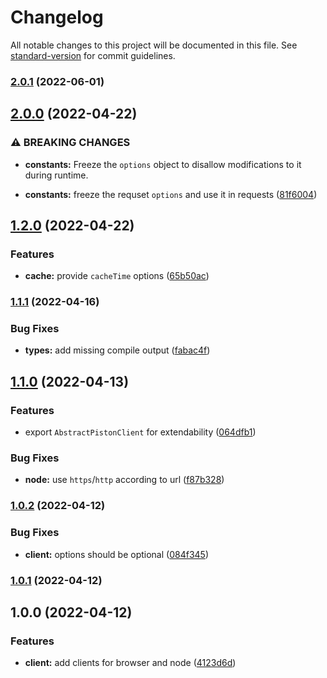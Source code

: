 # Changelog

All notable changes to this project will be documented in this file. See [standard-version](https://github.com/conventional-changelog/standard-version) for commit guidelines.

### [2.0.1](https://github.com/aboqasem/js-piston-api-client/compare/v2.0.0...v2.0.1) (2022-06-01)

## [2.0.0](https://github.com/aboqasem/js-piston-api-client/compare/v1.2.0...v2.0.0) (2022-04-22)


### ⚠ BREAKING CHANGES

* **constants:** Freeze the `options` object to disallow modifications to it during runtime.

* **constants:** freeze the requset `options` and use it in requests ([81f6004](https://github.com/aboqasem/js-piston-api-client/commit/81f6004b815935a3c445c4ae222cee5dd61250eb))

## [1.2.0](https://github.com/aboqasem/js-piston-api-client/compare/v1.1.1...v1.2.0) (2022-04-22)


### Features

* **cache:** provide `cacheTime` options ([65b50ac](https://github.com/aboqasem/js-piston-api-client/commit/65b50ac9f2b8083d69e6d5ab2aa8563354ccad1c))

### [1.1.1](https://github.com/aboqasem/js-piston-api-client/compare/v1.1.0...v1.1.1) (2022-04-16)


### Bug Fixes

* **types:** add missing compile output ([fabac4f](https://github.com/aboqasem/js-piston-api-client/commit/fabac4f9f6301462f031b2c26fb6d95f574d39f6))

## [1.1.0](https://github.com/aboqasem/js-piston-api-client/compare/v1.0.2...v1.1.0) (2022-04-13)


### Features

* export `AbstractPistonClient` for extendability ([064dfb1](https://github.com/aboqasem/js-piston-api-client/commit/064dfb1e122395a27a9fab81203f9109bd185b9c))


### Bug Fixes

* **node:** use `https`/`http` according to url ([f87b328](https://github.com/aboqasem/js-piston-api-client/commit/f87b32807bf59a389e4e1b8569d0df0ab9a23f70))

### [1.0.2](https://github.com/aboqasem/js-piston-api-client/compare/v1.0.1...v1.0.2) (2022-04-12)


### Bug Fixes

* **client:** options should be optional ([084f345](https://github.com/aboqasem/js-piston-api-client/commit/084f3456bd174bb0dae105cd70574f817593f803))

### [1.0.1](https://github.com/aboqasem/js-piston-api-client/compare/v1.0.0...v1.0.1) (2022-04-12)

## 1.0.0 (2022-04-12)


### Features

* **client:** add clients for browser and node ([4123d6d](https://github.com/aboqasem/js-piston-api-client/commit/4123d6d54f970f36b6b052a7b8c624131d51be9a))
